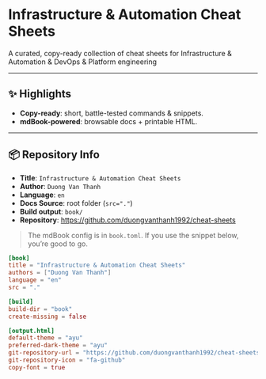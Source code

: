 # Infrastructure & Automation Cheat Sheets

A curated, copy-ready collection of cheat sheets for Infrastructure & Automation & DevOps & Platform engineering

---

## ✨ Highlights

- **Copy-ready**: short, battle-tested commands & snippets.
- **mdBook-powered**: browsable docs + printable HTML.

---

## 📦 Repository Info

- **Title**: `Infrastructure & Automation Cheat Sheets`
- **Author**: `Duong Van Thanh`
- **Language**: `en`
- **Docs Source**: root folder (`src="."`)
- **Build output**: `book/`
- **Repository**: https://github.com/duongvanthanh1992/cheat-sheets

> The mdBook config is in `book.toml`. If you use the snippet below, you’re good to go.

```toml
[book]
title = "Infrastructure & Automation Cheat Sheets"
authors = ["Duong Van Thanh"]
language = "en"
src = "."

[build]
build-dir = "book"
create-missing = false

[output.html]
default-theme = "ayu"
preferred-dark-theme = "ayu"
git-repository-url = "https://github.com/duongvanthanh1992/cheat-sheets"
git-repository-icon = "fa-github"
copy-font = true
